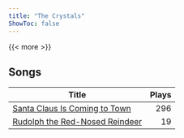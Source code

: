 ```yaml
---
title: "The Crystals"
ShowToc: false
---
```


{{< more >}}

## Songs
Title | Plays 
----- | -----: 
[Santa Claus Is Coming to Town](/songs/santa-claus-is-coming-to-town) | 296
[Rudolph the Red-Nosed Reindeer](/songs/rudolph-the-red-nosed-reindeer) | 19

